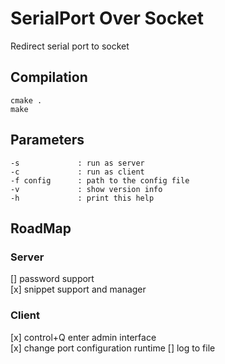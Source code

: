 # SerialPort Over Socket
Redirect serial port to socket

## Compilation
```
cmake .
make
```

## Parameters
```
-s             : run as server
-c             : run as client
-f config      : path to the config file
-v             : show version info
-h             : print this help
```

## RoadMap

### Server
[] password support  
[x] snippet support and manager

### Client
[x] control+Q enter admin interface  
[x] change port configuration runtime
[] log to file  


